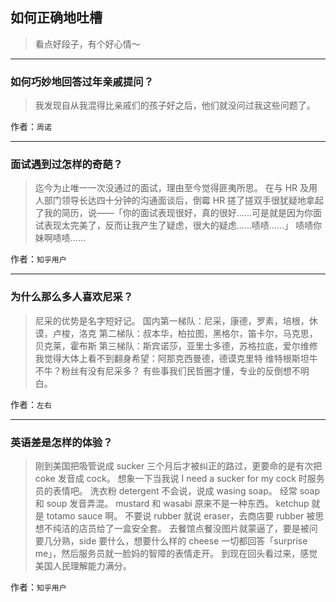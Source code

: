 ## 如何正确地吐槽

> 看点好段子，有个好心情～


 
---

### 如何巧妙地回答过年亲戚提问？

> 我发现自从我混得比亲戚们的孩子好之后，他们就没问过我这些问题了。


作者：`周诺`

---

### 面试遇到过怎样的奇葩？

> 迄今为止唯一一次没通过的面试，理由至今觉得匪夷所思。
> 在与 HR 及用人部门领导长达四十分钟的沟通面谈后，倒霉 HR 搓了搓双手很犹疑地拿起了我的简历，说——「你的面试表现很好，真的很好……可是就是因为你面试表现太完美了，反而让我产生了疑虑，很大的疑虑……啧啧……」
> 啧啧你妹啊啧啧……


作者：`知乎用户`

---

### 为什么那么多人喜欢尼采？

> 尼采的优势是名字短好记。
> 国内第一梯队：尼采，康德，罗素，培根，休谟，卢梭，洛克
> 第二梯队：叔本华，柏拉图，黑格尔，笛卡尔，马克思，贝克莱，霍布斯
> 第三梯队：斯宾诺莎，亚里士多德，苏格拉底，爱尔维修
> 我觉得大体上看不到翻身希望：阿那克西曼德，德谟克里特
> 维特根斯坦牛不牛？粉丝有没有尼采多？
> 有些事我们民哲圈才懂，专业的反倒想不明白。


作者：`左右`

---

### 英语差是怎样的体验？

> 刚到美国把吸管说成 sucker 三个月后才被纠正的路过，更要命的是有次把 coke 发音成 cock。
> 想象一下当我说 I need a sucker for my cock 时服务员的表情吧。
> 洗衣粉 detergent 不会说，说成 wasing soap。
> 经常 soap 和 soup 发音弄混。
> mustard 和 wasabi 原来不是一种东西。
> ketchup 就是 totamo sauce 啊。
> 不要说 rubber 就说 eraser，去商店要 rubber 被思想不纯洁的店员给了一盒安全套。
> 去餐馆点餐没图片就蒙逼了，要是被问要几分熟，side 要什么，想要什么样的 cheese 一切都回答「surprise me」，然后服务员就一脸妈的智障的表情走开。
> 到现在回头看过来，感觉美国人民理解能力满分。


作者：`知乎用户`